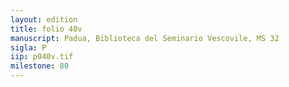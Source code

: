 ```yaml
---
layout: edition
title: folio 40v
manuscript: Padua, Biblioteca del Seminario Vescovile, MS 32
sigla: P
iip: p040v.tif
milestone: 80
---
```

